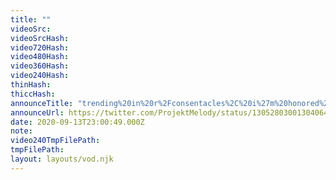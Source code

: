 ```yaml
---
title: ""
videoSrc: 
videoSrcHash: 
video720Hash: 
video480Hash: 
video360Hash: 
video240Hash: 
thinHash: 
thiccHash: 
announceTitle: "trending%20in%20r%2Fconsentacles%2C%20i%27m%20honored%20%20also%2C%20i%20may%20not%20have%20tentacles%2C%20but%20i%20have%20a%20voice%20that%27ll%20wrap%20around%20you%20and%20violently%20penetrate%20your......heart%3F%20%20but%20ya%2C%20AMSR%20should%20be%20working%20better%20today%20%3C3%20"
announceUrl: https://twitter.com/ProjektMelody/status/1305280300130406402
date: 2020-09-13T23:00:49.000Z
note: 
video240TmpFilePath: 
tmpFilePath: 
layout: layouts/vod.njk
---
```

